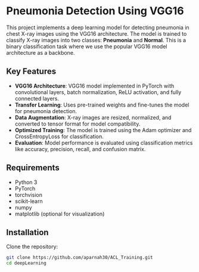 # Pneumonia Detection Using VGG16

This project implements a deep learning model for detecting pneumonia in chest X-ray images using the VGG16 architecture. The model is trained to classify X-ray images into two classes: **Pneumonia** and **Normal**. This is a binary classification task where we use the popular VGG16 model architecture as a backbone.

## Key Features

- **VGG16 Architecture**: VGG16 model implemented in PyTorch with convolutional layers, batch normalization, ReLU activation, and fully connected layers.
- **Transfer Learning**: Uses pre-trained weights and fine-tunes the model for pneumonia detection.
- **Data Augmentation**: X-ray images are resized, normalized, and converted to tensor format for model compatibility.
- **Optimized Training**: The model is trained using the Adam optimizer and CrossEntropyLoss for classification.
- **Evaluation**: Model performance is evaluated using classification metrics like accuracy, precision, recall, and confusion matrix.

## Requirements

- Python 3
- PyTorch
- torchvision
- scikit-learn
- numpy
- matplotlib (optional for visualization)

## Installation

Clone the repository:

```bash
git clone https://github.com/aparnah30/ACL_Training.git
cd deepLearning
